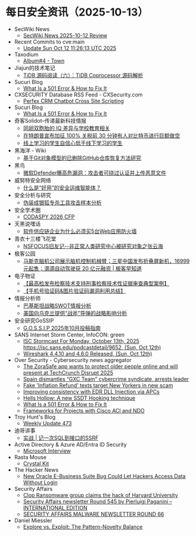 # 每日安全资讯（2025-10-13）

- SecWiki News
  - [SecWiki News 2025-10-12 Review](http://www.sec-wiki.com/?2025-10-12)
- Recent Commits to cve:main
  - [Update Sun Oct 12 11:26:13 UTC 2025](https://github.com/trickest/cve/commit/1aacf565607410d39a8e459d916e1a58e632280e)
- Taxodium
  - [Album#4 - Town](https://taxodium.ink/album-4.html)
- Jiajun的技术笔记
  - [TiDB 源码阅读（六）：TiDB Coprocessor 源码解析](https://jiajunhuang.com/articles/2025_10_12-tidb_source_code_coprocessor.md.html)
- Sucuri Blog
  - [What Is a 501 Error & How to Fix It](https://blog.sucuri.net/2025/10/what-is-a-501-error-how-to-fix-it.html)
- CXSECURITY Database RSS Feed - CXSecurity.com
  - [Perfex CRM Chatbot Cross Site Scripting](https://cxsecurity.com/issue/WLB-2025100008)
- Sucuri Blog
  - [What Is a 501 Error & How to Fix It](https://blog.sucuri.net/2025/10/what-is-a-501-error-how-to-fix-it.html)
- 奇客Solidot–传递最新科技情报
  - [同卵双胞胎的 IQ 差异与学校教育相关](https://www.solidot.org/story?sid=82526)
  - [在特朗普宣布加征 100% 关税前 30 分钟有人对比特币进行巨额做空](https://www.solidot.org/story?sid=82525)
  - [线上学习的学生自信心低于线下学习的学生](https://www.solidot.org/story?sid=82524)
- 黑海洋 - Wiki
  - [基于Git对象模型的已删除GitHub仓库恢复方法研究](https://blog.upx8.com/4878)
- 黑鸟
  - [微软Defender曝高危漏洞：攻击者可绕过认证并上传恶意文件](https://mp.weixin.qq.com/s?__biz=MzAxOTM1MDQ1NA==&mid=2451182974&idx=1&sn=918adb5101663bca8f727f1494d1d881)
- 威努特安全网络
  - [什么是“好用”的安全运维智能体？](https://mp.weixin.qq.com/s?__biz=MzAwNTgyODU3NQ==&mid=2651136342&idx=1&sn=143fd98faf190c6b9ce4319d16c99bf6)
- 安全分析与研究
  - [伪装成银狐专杀工具攻击样本分析](https://mp.weixin.qq.com/s?__biz=MzA4ODEyODA3MQ==&mid=2247493688&idx=1&sn=ca0cbb71a05cc7b61fa71d8e1f78490a)
- 安全学术圈
  - [CODASPY 2026 CFP](https://mp.weixin.qq.com/s?__biz=MzU5MTM5MTQ2MA==&mid=2247493923&idx=1&sn=8071ef0d9b28710ecd163aa1b1a8c691)
- 天黑说嘿话
  - [软件供应链企业为什么必须买5台Web应用防火墙](https://mp.weixin.qq.com/s?__biz=MzI5NTQ5MTAzMA==&mid=2247484692&idx=1&sn=100506758858bfe3850dde247dd2f8fa)
- 青衣十三楼飞花堂
  - [NSFOCUS旧友记--非正常人类研究中心被研究对象之张云海](https://mp.weixin.qq.com/s?__biz=MzUzMjQyMDE3Ng==&mid=2247488707&idx=1&sn=ca68f2740185d42a0f1b2c26f0677d22)
- 极客公园
  - [马斯克脑机公司展示脑机控制机械臂；三星中国发布折叠屏新机，16999 元起售；滴滴自动驾驶获 20 亿元融资 | 极客早知道](https://mp.weixin.qq.com/s?__biz=MTMwNDMwODQ0MQ==&mid=2653088226&idx=1&sn=c1a567e7366243c2c2bb6c3ccd4ee588)
- 电子物证
  - [【最高检发布检察技术支持刑事检察技术性证据审查典型案例】](https://mp.weixin.qq.com/s?__biz=MzAwNDcwMDgzMA==&mid=2651048639&idx=1&sn=4d7c4b1f487a4fc594017937270605ca)
  - [【手机号验证码&图片验证码漏洞利用总结】](https://mp.weixin.qq.com/s?__biz=MzAwNDcwMDgzMA==&mid=2651048639&idx=2&sn=3aed9647a8edefd3fea9c8c538dd21b8)
- 情报分析师
  - [巴基斯坦战略SWOT情报分析](https://mp.weixin.qq.com/s?__biz=MzA3Mjc1MTkwOA==&mid=2650562353&idx=1&sn=4501ad7d219583f1c8ee54ac1947727f)
  - [美国向乌克兰提供“战斧”导弹的战略影响分析](https://mp.weixin.qq.com/s?__biz=MzA3Mjc1MTkwOA==&mid=2650562353&idx=2&sn=b51b0d4932dc32030aeb9adfd9447fd2)
- 安全研究GoSSIP
  - [G.O.S.S.I.P 2025年10月投稿指南](https://mp.weixin.qq.com/s?__biz=Mzg5ODUxMzg0Ng==&mid=2247500793&idx=1&sn=0014dca42b05d547c9042943b2c9a406)
- SANS Internet Storm Center, InfoCON: green
  - [ISC Stormcast For Monday, October 13th, 2025 https://isc.sans.edu/podcastdetail/9652, (Sun, Oct 12th)](https://isc.sans.edu/diary/rss/32362)
  - [Wireshark 4.4.10 and 4.6.0 Released, (Sun, Oct 12th)](https://isc.sans.edu/diary/rss/32358)
- Over Security - Cybersecurity news aggregator
  - [The ZoraSafe app wants to protect older people online and will present at TechCrunch Disrupt 2025](https://techcrunch.com/2025/10/12/the-zorasafe-app-wants-to-protect-older-people-online-and-will-present-at-techcrunch-disrupt-2025/)
  - [Spain dismantles “GXC Team” cybercrime syndicate, arrests leader](https://www.bleepingcomputer.com/news/security/spain-dismantles-gxc-team-cybercrime-syndicate-arrests-leader/)
  - [Fake 'Inflation Refund' texts target New Yorkers in new scam](https://www.bleepingcomputer.com/news/security/fake-inflation-refund-texts-target-new-yorkers-in-new-scam/)
  - [Improving consistency with EDR DLL Injection via APCs](https://fluxsec.red/improving-EDR-via-windows-driver-apc-injection-rust)
  - [Hells Hollow: A new SSDT Hooking technique](https://fluxsec.red/red-team-notes)
  - [What Is a 501 Error & How to Fix It](https://blog.sucuri.net/2025/10/what-is-a-501-error-how-to-fix-it.html)
  - [Frameworks for Projects with Cisco ACI and NDO](https://www.adainese.it/blog/2025/10/12/frameworks-for-projects-with-cisco-aci-and-ndo/)
- Troy Hunt's Blog
  - [Weekly Update 473](https://www.troyhunt.com/weekly-update-473/)
- 迪哥讲事
  - [实战 | 记一次SQL到接口的SSRF](https://mp.weixin.qq.com/s?__biz=MzIzMTIzNTM0MA==&mid=2247498403&idx=1&sn=52532994f266c11d89a95ca93d996f95)
- Active Directory & Azure AD/Entra ID Security
  - [Microsoft Interview](https://adsecurity.org/?p=4802)
- Rasta Mouse
  - [Crystal Kit](https://rastamouse.me/crystal-kit/)
- The Hacker News
  - [New Oracle E-Business Suite Bug Could Let Hackers Access Data Without Login](https://thehackernews.com/2025/10/new-oracle-e-business-suite-bug-could.html)
- Security Affairs
  - [Clop Ransomware group claims the hack of Harvard University](https://securityaffairs.com/183282/cyber-crime/clop-ransomware-group-claims-the-hack-of-harvard-university.html)
  - [Security Affairs newsletter Round 545 by Pierluigi Paganini – INTERNATIONAL EDITION](https://securityaffairs.com/183268/breaking-news/security-affairs-newsletter-round-545-by-pierluigi-paganini-international-edition.html)
  - [SECURITY AFFAIRS MALWARE NEWSLETTER ROUND 66](https://securityaffairs.com/183273/malware/security-affairs-malware-newsletter-round-66.html)
- Daniel Miessler
  - [Explore vs. Exploit: The Pattern-Novelty Balance](https://danielmiessler.com/blog/explore-exploit-pattern-novelty?utm_source=rss&utm_medium=feed&utm_campaign=website)
